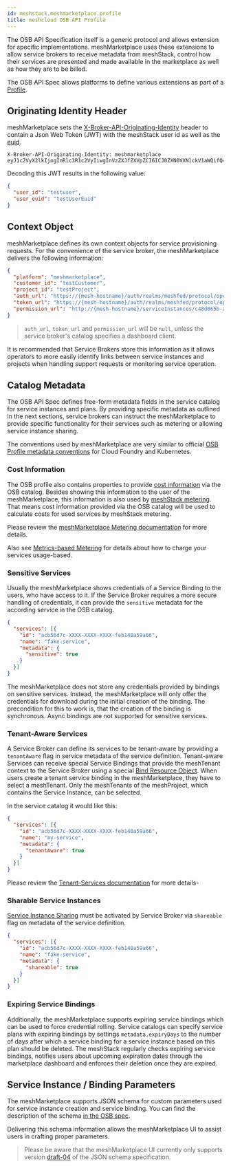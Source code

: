 ```yaml
---
id: meshstack.meshmarketplace.profile
title: meshcloud OSB API Profile
---
```


The OSB API Specification itself is a generic protocol and allows extension for specific implementations. meshMarketplace uses these extensions to allow service brokers to receive metadata from meshStack, control how their services are presented and made available in the marketplace as well as how they are to be billed.

The OSB API Spec allows platforms to define various extensions as part of a [Profile](https://github.com/openservicebrokerapi/servicebroker/blob/v2.14/profile.md).

## Originating Identity Header

meshMarketplace sets the [X-Broker-API-Originating-Identity](https://github.com/openservicebrokerapi/servicebroker/blob/v2.14/profile.md#originating-identity-header) header to contain a Json Web Token (JWT) with the meshStack user id as well as the [euid](./meshstack.identity-federation.md#externally-provisioned-identities).

```text
X-Broker-API-Originating-Identity: meshmarketplace eyJ1c2VyX2lkIjogInRlc3R1c2VyIiwgInVzZXJfZXVpZCI6ICJ0ZXN0VXNlckV1aWQifQ==
```

Decoding this JWT results in the following value:

```json
{
  "user_id": "testuser",
  "user_euid": "testUserEuid"
}
```

## Context Object

meshMarketplace defines its own context objects for service provisioning requests. For the convenience of the service broker, the meshMarketplace delivers the following information:

```json
{
  "platform": "meshmarketplace",
  "customer_id": "testCustomer",
  "project_id": "testProject",
  "auth_url": "https://{mesh-hostname}/auth/realms/meshfed/protocol/openid-connect/auth?client_id=1d4ad6d8-dfaa-4913-9c12-fd64b42a5c8d&response_type=code&redirect_uri={redirect_uri}&nonce={nonce}&state={state}",
  "token_url": "https://{mesh-hostname}/auth/realms/meshfed/protocol/openid-connect/token",
  "permission_url": "http://{mesh-hostname}/serviceInstances/c48d065b-a123-4a1e-8021-2965928d022d/permissions"
}
```

> `auth_url`, `token_url` and `permission_url` will be `null`, unless the service broker's catalog specifies a dashboard client.

It is recommended that Service Brokers store this information as it allows operators to more easily identify links between service instances and projects when handling support requests or monitoring service operation.

## Catalog Metadata

The OSB API Spec defines free-form metadata fields in the service catalog for service instances and plans. By providing
specific metadata as outlined in the next sections, service brokers can instruct the meshMarketplace to provide specific functionality for their services such as metering or allowing service instance sharing.

The conventions used by meshMarketplace are very similar to official [OSB Profile metadata conventions](https://github.com/openservicebrokerapi/servicebroker/blob/master/profile.md#service-metadata) for Cloud Foundry and Kubernetes.

### Cost Information

The OSB profile also contains properties to provide [cost information](https://github.com/openservicebrokerapi/servicebroker/blob/master/profile.md#cost-object)
via the OSB catalog. Besides showing this information to the user of the meshMarketplace, this information is also used
by [meshStack metering](meshstack.billing.md). That means cost information provided via the OSB catalog will be used to calculate costs for used services by meshStack metering.

Please review the [meshMarketplace Metering documentation](meshstack.meshmarketplace.metering.md) for more details.

Also see [Metrics-based Metering](meshstack.meshmarketplace.metrics-metering.md#cost-information-in-catalog) for details about how to charge your services usage-based.

### Sensitive Services

Usually the meshMarketplace shows credentials of a Service Binding to the users, who have access to it. If the Service Broker requires a more secure handling of credentials, it can provide the `sensitive` metadata for the according service in the OSB catalog.

```json
{
  "services": [{
    "id": "acb56d7c-XXXX-XXXX-XXXX-feb140a59a66",
    "name": "fake-service",
    "metadata": {
      "sensitive": true
    }
  }]
}
```

The meshMarketplace does not store any credentials provided by bindings on sensitive services. Instead, the meshMarketplace will only offer the credentials for download during the initial creation of the binding. The precondition for this to work is, that the creation of the binding is synchronous. Async bindings are not supported for sensitive services.

### Tenant-Aware Services

A Service Broker can define its services to be tenant-aware by providing a `tenantAware` flag in service metadata of the service definition. Tenant-aware Services can receive special Service Bindings that provide the meshTenant context to the Service Broker using a special [Bind Resource Object](https://github.com/openservicebrokerapi/servicebroker/blob/v2.15/spec.md#bind-resource-object). When users create a tenant service binding in the meshMarketplace, they have to select a meshTenant. Only the meshTenants of the meshProject, which contains the Service Instance, can be selected.

In the service catalog it would like this:

```json
{
  "services": [{
    "id": "acb56d7c-XXXX-XXXX-XXXX-feb140a59a66",
    "name": "my-service",
    "metadata": {
      "tenantAware": true
    }
  }]
}
```

Please review the [Tenant-Services documentation](./meshstack.meshmarketplace.tenant-services.md) for more details-

### Sharable Service Instances

[Service Instance Sharing](marketplace.service-instances.md#share-service-instance) must be activated by Service Broker via `shareable` flag on metadata of the service definition.

```json
{
  "services": [{
    "id": "acb56d7c-XXXX-XXXX-XXXX-feb140a59a66",
    "name": "fake-service",
    "metadata": {
      "shareable": true
    }
  }]
}
```

### Expiring Service Bindings

Additionally, the meshMarketplace supports expiring service bindings which can be used to force credential rolling. Service catalogs can specify service plans with expiring bindings by settings `metadata.expiryDays` to the number of days after which a service binding for a service instance based on this plan should be deleted.
The meshStack regularly checks expiring service bindings, notifies users about upcoming expiration dates through the marketplace dashboard and enforces their deletion once they are expired.

## Service Instance / Binding Parameters

The meshMarketplace supports JSON schema for custom parameters used for service instance creation and service binding. You can find the description of the schema [in the OSB spec](https://github.com/openservicebrokerapi/servicebroker/blob/v2.14/spec.md#schemas-object).

Delivering this schema information allows the meshMarketplace UI to assist users in crafting proper parameters.

> Please be aware that the meshMarketplace UI currently only supports version [draft-04](http://json-schema.org/draft-04/schema#) of the JSON schema specification.
